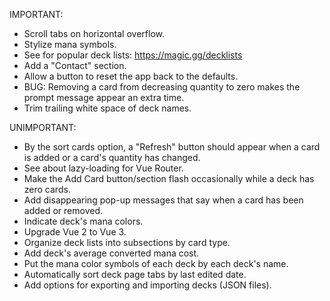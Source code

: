IMPORTANT:

- Scroll tabs on horizontal overflow.
- Stylize mana symbols.
- See for popular deck lists: https://magic.gg/decklists
- Add a "Contact" section.
- Allow a button to reset the app back to the defaults.
- BUG: Removing a card from decreasing quantity to zero makes the prompt message appear an extra time.
- Trim trailing white space of deck names.


UNIMPORTANT:

- By the sort cards option, a "Refresh" button should appear when a card is added or a card's quantity has changed.
- See about lazy-loading for Vue Router.
- Make the Add Card button/section flash occasionally while a deck has zero cards.
- Add disappearing pop-up messages that say when a card has been added or removed.
- Indicate deck's mana colors.
- Upgrade Vue 2 to Vue 3.
- Organize deck lists into subsections by card type.
- Add deck's average converted mana cost.
- Put the mana color symbols of each deck by each deck's name.
- Automatically sort deck page tabs by last edited date.
- Add options for exporting and importing decks (JSON files).